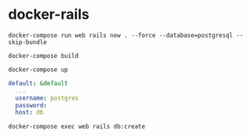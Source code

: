 # docker-rails


```
docker-compose run web rails new . --force --database=postgresql --skip-bundle
```

```
docker-compose build
```

```
docker-compose up
```
```yaml
default: &default
  ...
  username: postgres
  password:
  host: db
```
```
docker-compose exec web rails db:create
```
